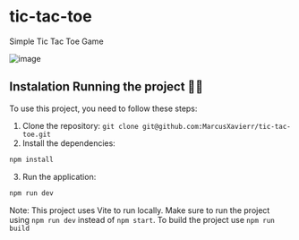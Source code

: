 # tic-tac-toe

Simple Tic Tac Toe Game

![image](https://user-images.githubusercontent.com/59923581/230654239-4846af81-81e3-40a5-b401-fbf5f9243b4b.png)

## Instalation Running the project 🏃‍♂️

To use this project, you need to follow these steps:

1. Clone the repository: `git clone git@github.com:MarcusXavierr/tic-tac-toe.git`
2. Install the dependencies:

```cl
npm install
```
3. Run the application:

```cl
npm run dev
```

Note: This project uses Vite to run locally. Make sure to run the project using `npm run dev` instead of `npm start`. To build the project use `npm run build`
